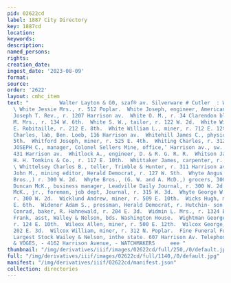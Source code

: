 ```yaml
---
pid: 02622cd
label: 1887 City Directory
key: 1887cd
location: 
keywords: 
description: 
named_persons: 
rights: 
creation_date: 
ingest_date: '2023-08-09'
format: 
source: 
order: '2622'
layout: cmhc_item
text: "          Walter Layton & G0, szaf® av. Silverware # Cutler  : WHI 270 WIL
  \ White Jessie Mrs., r. 512 Poplar.  White Joseph, engineer, American Smelter.  White
  Joseph T. Rev., r. 1207 Harrison av.  White O. M., r. 34 Clarendon blk.  White S.
  M. Mrs., r. 134 W. 6th.  White S. W., tailor, r. 122 W. 2d.  White William, carpenter,
  E. Robitaille, r. 212 E. 8th.  White William L., miner, r. 712 E. 12th.  Whitehead
  Charles, lab, Ben. Loeb, 116 Harrison av.  Whitehill James C., physician, 201 W.
  5th.  Whitford Joseph, miner, r. 525 E. 4th.  Whiting Charles, r. 312 W. 4th.  WHITING
  JOSEPH C., manager, Colonel Sellers Mine, office,’ Harrison av., sw. cor. 5th, r.
  431 Harrison av.  Whitlock A., engineer, D. & R. G. R. R.  Whitson James T., teamster,
  H. H. Tomkins & Co., r. 117 E. 10th.  Whittaker James, carpenter, r. 423 E. 2d.
  \ Whittelsey Charles B., teller, Trimble & Hunter, r. 311 Harrison av.  Whitton
  John M., mining editor, Herald Democrat, r. 127 W. Sth.  Whyte Angus McD., (Whyte
  Bros.,) r. 300 W. 2d.  Whyte Bros., (G. W. and A. McD.,) grocers, 300 W. 2d.  Whyte
  Duncan McK., business manager, Leadville Daily Journal, r. 300 W. 2d.  Whyte Duncan
  McK., jr., foreman, job dept, Journal, r. 315 W. 3d.  Whyte George W., (Whyte Bros.,)
  r. 300 W. 2d.  Wicklund Andrew, miner, r. 509 E. 10th.  Wicks Hugh, miner, r. 502
  E. 6th.  Widenor Adam S., pressman, Herald Democrat, r. Hutchin- son House.  Widmann
  Conrad, baker, R. Hahnewald, r. 204 E. 3d.  Widmin L. Mrs., r. 1324 E. 5th.  Wiegand
  Frank, asst, Walley & Nelson, bds. Washington House.  Wightman George W., carpenter,
  r. 124 E. 10th.  Wileox Allen, miner, r. 500 E. 12th.  Wilcox George, miner, bds.
  202 E. 3d.  Wilcox William, miner, r. 312 N. Poplar.  Fine Funeral Furnishings.
  Largest Stock Wailey & Nelson, inthe state. 607 Harrison Av. Telephone.        NASON
  & VOGES, - 4162 Harrison Avenue, - WATCHMAKERS     eee "
thumbnail: "/img/derivatives/iiif/images/02622cd/full/250,/0/default.jpg"
full: "/img/derivatives/iiif/images/02622cd/full/1140,/0/default.jpg"
manifest: "/img/derivatives/iiif/02622cd/manifest.json"
collection: directories
---
```

